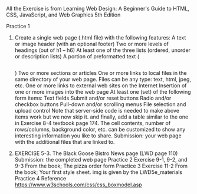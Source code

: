 All the Exercise is from Learning Web Design: A Beginner's Guide to HTML, CSS, JavaScript, and Web Graphics 5th Edition

Practice 1 
  1. Create a single web page (.html file) with the following features:
      A text or image header (with an optional footer)
      Two or more levels of headings (out of h1 – h6)
      At least one of the three lists (ordered, unorder or description lists)
      A portion of preformatted text (<pre></pre>)
      Two or more sections or articles
      One or more links to local files in the same directory of your web page. Files can be any
      type: text, html, jpeg, etc.
      One or more links to external web sites on the Internet
      Insertion of one or more images into the web page
      At least one (set) of the following form items:
      Text fields
      Submit and/or reset buttons
      Radio and/or checkbox buttons
      Pull-down and/or scrolling menus
      File selection and upload control
      Note that server-side code is needed to make above items work but we now skip it.
      and finally, add a table similar to the one in Exercise 8-4 textbook page 174. The cell
      contents, number of rows/columns, background color, etc. can be customized to show any
      interesting information you like to share.
      Submission: your web page with the additional files that are linked to.
  
  2. EXERCISE 5-3. The Black Goose Bistro News page (LWD page 110)
      Submission: the completed web page
Practice 2
  Exercise 9-1, 9-2, and 9-3 From the book; The pizza order form
Practice 3
  Exercise 11-2 From the book; Your first style sheet. img is given by the LWD5e_materials
Practice 4
  Reference https://www.w3schools.com/css/css_boxmodel.asp
